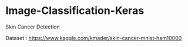 # Image-Classification-Keras
Skin  Cancer Detection


Dataset : https://www.kaggle.com/kmader/skin-cancer-mnist-ham10000
